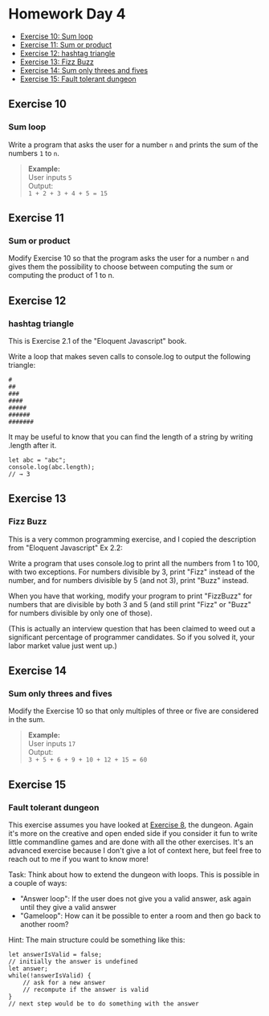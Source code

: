 # Homework Day 4

- [Exercise 10: Sum loop](#exercise-10)
- [Exercise 11: Sum or product](#exercise-11)
- [Exercise 12: hashtag triangle](#exercise-12)
- [Exercise 13: Fizz Buzz](#exercise-13)
- [Exercise 14: Sum only threes and fives](#exercise-14)
- [Exercise 15: Fault tolerant dungeon](#exercise-15)

## Exercise 10
### Sum loop
Write a program that asks the user for a number `n` and prints the sum of the numbers `1` to `n`.

> **Example:**<br />
> User inputs `5`<br />
> Output:<br />
> `1 + 2 + 3 + 4 + 5 = 15`

## Exercise 11
### Sum or product
Modify Exercise 10 so that the program asks the user for a number `n` and gives them the possibility to choose between computing the sum or computing the product of 1 to n.


## Exercise 12
### hashtag triangle

This is Exercise 2.1 of the "Eloquent Javascript" book.

Write a loop that makes seven calls to console.log to output the following triangle:

```
#
##
###
####
#####
######
#######
```

It may be useful to know that you can find the length of a string by writing .length after it.

```
let abc = "abc";
console.log(abc.length);
// → 3
```

## Exercise 13
### Fizz Buzz

This is a very common programming exercise, and I copied the description from "Eloquent Javascript" Ex 2.2:

Write a program that uses console.log to print all the numbers from 1 to 100, with two exceptions. For numbers divisible by 3, print "Fizz" instead of the number, and for numbers divisible by 5 (and not 3), print "Buzz" instead.

When you have that working, modify your program to print "FizzBuzz" for numbers that are divisible by both 3 and 5 (and still print "Fizz" or "Buzz" for numbers divisible by only one of those).

(This is actually an interview question that has been claimed to weed out a significant percentage of programmer candidates. So if you solved it, your labor market value just went up.)

## Exercise 14
### Sum only threes and fives
Modify the Exercise 10 so that only multiples of three or five are considered in the sum.

> **Example:**<br />
> User inputs `17`<br />
> Output:<br />
> `3 + 5 + 6 + 9 + 10 + 12 + 15 = 60`


## Exercise 15
### Fault tolerant dungeon

This exercise assumes you have looked at [Exercise 8](day-03.md#exercise-8), the dungeon. Again it's more on the creative and open ended side if you consider it fun to write little commandline games and are done with all the other exercises. It's an advanced exercise because I don't give a lot of context here, but feel free to reach out to me if you want to know more!

Task: Think about how to extend the dungeon with loops. This is possible in a couple of ways:
* "Answer loop": If the user does not give you a valid answer, ask again until they give a valid answer
* "Gameloop": How can it be possible to enter a room and then go back to another room?

Hint: The main structure could be something like this:
```
let answerIsValid = false;
// initially the answer is undefined
let answer;
while(!answerIsValid) {
    // ask for a new answer
    // recompute if the answer is valid
}
// next step would be to do something with the answer
```
